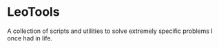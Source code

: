 # LeoTools
A collection of scripts and utilities to solve extremely specific problems I once had in life.
